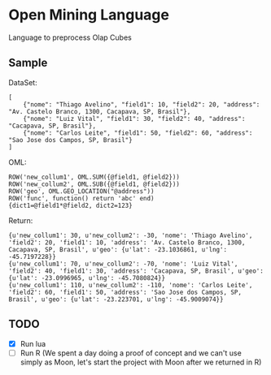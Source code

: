 # Open Mining Language
Language to preprocess Olap Cubes


## Sample

DataSet:

    [
        {"nome": "Thiago Avelino", "field1": 10, "field2": 20, "address": "Av. Castelo Branco, 1300, Cacapava, SP, Brasil"},
        {"nome": "Luiz Vital", "field1": 30, "field2": 40, "address": "Cacapava, SP, Brasil"},
        {"nome": "Carlos Leite", "field1": 50, "field2": 60, "address": "Sao Jose dos Campos, SP, Brasil"}
    ]

OML:

    ROW('new_collum1', OML.SUM({@field1, @field2}))
    ROW('new_collum2', OML.SUB({@field1, @field2}))
    ROW('geo', OML.GEO_LOCATION("@address"))
    ROW('func', function() return 'abc' end)
    {dict1=@field1*@field2, dict2=123}

Return:

    {u'new_collum1': 30, u'new_collum2': -30, 'nome': 'Thiago Avelino', 'field2': 20, 'field1': 10, 'address': 'Av. Castelo Branco, 1300, Cacapava, SP, Brasil', u'geo': {u'lat': -23.1036861, u'lng': -45.7197228}}
    {u'new_collum1': 70, u'new_collum2': -70, 'nome': 'Luiz Vital', 'field2': 40, 'field1': 30, 'address': 'Cacapava, SP, Brasil', u'geo': {u'lat': -23.0996965, u'lng': -45.7080824}}
    {u'new_collum1': 110, u'new_collum2': -110, 'nome': 'Carlos Leite', 'field2': 60, 'field1': 50, 'address': 'Sao Jose dos Campos, SP, Brasil', u'geo': {u'lat': -23.223701, u'lng': -45.9009074}}


## TODO

- [x] Run lua
- [ ] Run R (We spent a day doing a proof of concept and we can't use simply as Moon, let's start the project with Moon after we returned in R)
